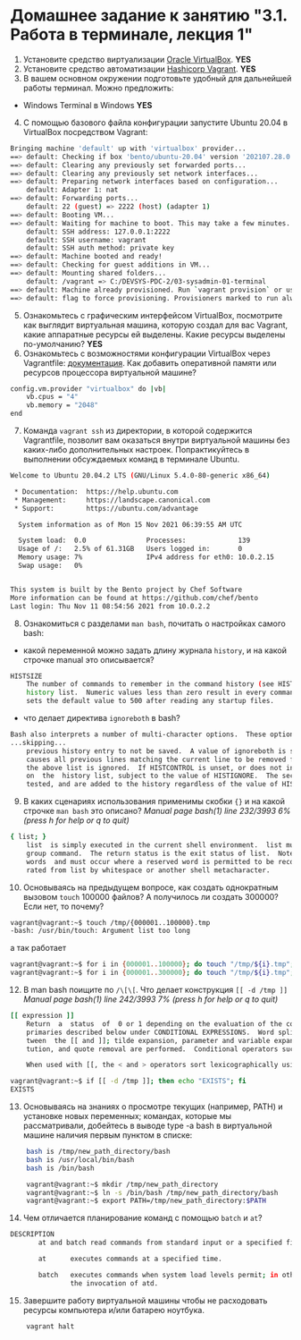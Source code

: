 # Домашнее задание к занятию "3.1. Работа в терминале, лекция 1"

1. Установите средство виртуализации [Oracle VirtualBox](https://www.virtualbox.org/).
**YES**
2. Установите средство автоматизации [Hashicorp Vagrant](https://www.vagrantup.com/).
**YES**
3. В вашем основном окружении подготовьте удобный для дальнейшей работы терминал. Можно предложить:
* Windows Terminal в Windows
**YES**
4. С помощью базового файла конфигурации запустите Ubuntu 20.04 в VirtualBox посредством Vagrant:
```bash
Bringing machine 'default' up with 'virtualbox' provider...
==> default: Checking if box 'bento/ubuntu-20.04' version '202107.28.0' is up to date...
==> default: Clearing any previously set forwarded ports...
==> default: Clearing any previously set network interfaces...
==> default: Preparing network interfaces based on configuration...
    default: Adapter 1: nat
==> default: Forwarding ports...
    default: 22 (guest) => 2222 (host) (adapter 1)
==> default: Booting VM...
==> default: Waiting for machine to boot. This may take a few minutes...
    default: SSH address: 127.0.0.1:2222
    default: SSH username: vagrant
    default: SSH auth method: private key
==> default: Machine booted and ready!
==> default: Checking for guest additions in VM...
==> default: Mounting shared folders...
    default: /vagrant => C:/DEVSYS-PDC-2/03-sysadmin-01-terminal
==> default: Machine already provisioned. Run `vagrant provision` or use the `--provision`
==> default: flag to force provisioning. Provisioners marked to run always will still run.
```
5. Ознакомьтесь с графическим интерфейсом VirtualBox, посмотрите как выглядит виртуальная машина, которую создал для вас Vagrant, какие аппаратные ресурсы ей выделены. Какие ресурсы выделены по-умолчанию?
**YES**
6. Ознакомьтесь с возможностями конфигурации VirtualBox через Vagrantfile: [документация](https://www.vagrantup.com/docs/providers/virtualbox/configuration.html). Как добавить оперативной памяти или ресурсов процессора виртуальной машине?
```bash
config.vm.provider "virtualbox" do |vb|
	vb.cpus = "4"
	vb.memory = "2048"
end
```
7. Команда `vagrant ssh` из директории, в которой содержится Vagrantfile, позволит вам оказаться внутри виртуальной машины без каких-либо дополнительных настроек. Попрактикуйтесь в выполнении обсуждаемых команд в терминале Ubuntu.
```bash
Welcome to Ubuntu 20.04.2 LTS (GNU/Linux 5.4.0-80-generic x86_64)

 * Documentation:  https://help.ubuntu.com
 * Management:     https://landscape.canonical.com
 * Support:        https://ubuntu.com/advantage

  System information as of Mon 15 Nov 2021 06:39:55 AM UTC

  System load:  0.0               Processes:             139
  Usage of /:   2.5% of 61.31GB   Users logged in:       0
  Memory usage: 7%                IPv4 address for eth0: 10.0.2.15
  Swap usage:   0%


This system is built by the Bento project by Chef Software
More information can be found at https://github.com/chef/bento
Last login: Thu Nov 11 08:54:56 2021 from 10.0.2.2
```
8. Ознакомиться с разделами `man bash`, почитать о настройках самого bash:
* какой переменной можно задать длину журнала `history`, и на какой строчке manual это описывается?
```bash
HISTSIZE
	The number of commands to remember in the command history (see HISTORY below).  If the value is 0, commands are  not  saved  in  the
	history list.  Numeric values less than zero result in every command being saved on the history list (there is no limit).  The shell
	sets the default value to 500 after reading any startup files.
```
* что делает директива `ignoreboth` в bash?
```bash
Bash also interprets a number of multi-character options.  These options must appear on the command line before  the  single-character  op‐
...skipping...
	previous history entry to not be saved.  A value of ignoreboth is shorthand for ignorespace and ignoredups.  A  value  of  erasedups
	causes all previous lines matching the current line to be removed from the history list before that line is saved.  Any value not in
	the above list is ignored.  If HISTCONTROL is unset, or does not include a valid value, all lines read by the shell parser are saved
	on  the  history list, subject to the value of HISTIGNORE.  The second and subsequent lines of a multi-line compound command are not
	tested, and are added to the history regardless of the value of HISTCONTROL.
```
9. В каких сценариях использования применимы скобки `{}` и на какой строчке `man bash` это описано?
_Manual page bash(1) line 232/3993 6% (press h for help or q to quit)_
```bash
{ list; }
    list  is simply executed in the current shell environment.  list must be terminated with a newline or semicolon.  This is known as a
    group command.  The return status is the exit status of list.  Note that unlike the metacharacters ( and ), {  and  }  are  reserved
    words  and must occur where a reserved word is permitted to be recognized.  Since they do not cause a word break, they must be sepa‐
    rated from list by whitespace or another shell metacharacter.
```
10. Основываясь на предыдущем вопросе, как создать однократным вызовом `touch` 100000 файлов? А получилось ли создать 300000? Если нет, то почему?
```bash
vagrant@vagrant:~$ touch /tmp/{000001..100000}.tmp
-bash: /usr/bin/touch: Argument list too long
```
а так работает
```bash
vagrant@vagrant:~$ for i in {000001..100000}; do touch "/tmp/${i}.tmp"; done
vagrant@vagrant:~$ for i in {000001..300000}; do touch "/tmp/${i}.tmp"; done
```
12. В man bash поищите по `/\[\[`. Что делает конструкция `[[ -d /tmp ]]`
_Manual page bash(1) line 242/3993 7% (press h for help or q to quit)_
```bash
[[ expression ]]
    Return  a  status  of  0 or 1 depending on the evaluation of the conditional expression expression.  Expressions are composed of the
    primaries described below under CONDITIONAL EXPRESSIONS.  Word splitting and pathname expansion are not performed on the  words  be‐
    tween  the [[ and ]]; tilde expansion, parameter and variable expansion, arithmetic expansion, command substitution, process substi‐
    tution, and quote removal are performed.  Conditional operators such as -f must be unquoted to be recognized as primaries.

    When used with [[, the < and > operators sort lexicographically using the current locale.
```
```bash
vagrant@vagrant:~$ if [[ -d /tmp ]]; then echo "EXISTS"; fi
EXISTS
```
13. Основываясь на знаниях о просмотре текущих (например, PATH) и установке новых переменных; командах, которые мы рассматривали, добейтесь в выводе type -a bash в виртуальной машине наличия первым пунктом в списке:
```bash
    bash is /tmp/new_path_directory/bash
    bash is /usr/local/bin/bash
    bash is /bin/bash
```    
  
```bash
    vagrant@vagrant:~$ mkdir /tmp/new_path_directory
    vagrant@vagrant:~$ ln -s /bin/bash /tmp/new_path_directory/bash
    vagrant@vagrant:~$ export PATH=/tmp/new_path_directory:$PATH
```
14. Чем отличается планирование команд с помощью `batch` и `at`?
```bash
DESCRIPTION
       at and batch read commands from standard input or a specified file which are to be executed at a later time, using /bin/sh.

       at      executes commands at a specified time.

       batch   executes commands when system load levels permit; in other words, when the load average drops below 1.5, or the value specified  in
               the invocation of atd. 
```
15. Завершите работу виртуальной машины чтобы не расходовать ресурсы компьютера и/или батарею ноутбука.
```bash
    vagrant halt 
```
